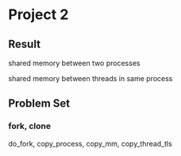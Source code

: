 # Project 2

## Result

shared memory between two processes

shared memory between threads in same process

## Problem Set

### fork, clone

do_fork, copy_process, copy_mm, copy_thread_tls

